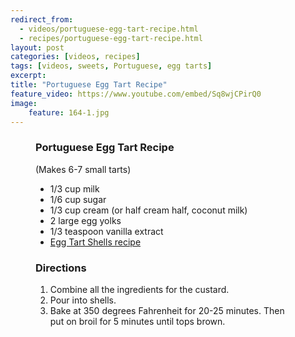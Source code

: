 ---redirect_from:   - videos/portuguese-egg-tart-recipe.html  - recipes/portuguese-egg-tart-recipe.html
layout: post
categories: [videos, recipes]
tags: [videos, sweets, Portuguese, egg tarts]
excerpt: 
title: "Portuguese Egg Tart Recipe"
feature_video: https://www.youtube.com/embed/Sq8wjCPirQ0
image:
    feature: 164-1.jpg
---

<figure class="ingredients" markdown="1">

### Portuguese Egg Tart Recipe 

(Makes 6-7 small tarts)

- 1/3 cup milk
- 1/6 cup  sugar
- 1/3 cup cream (or half cream half, coconut milk)
- 2 large egg yolks
- 1/3 teaspoon vanilla extract
- [Egg Tart Shells recipe](http://eastmeetskitchen.com/videos/recipes/chinese-egg-tart-shells/)

</figure>

<figure class="directions" markdown="1">

### Directions

1. Combine all the ingredients for the custard.
2. Pour into shells.
3. Bake at 350 degrees Fahrenheit for 20-25 minutes.  Then put on broil for 5 minutes until tops brown.
</figure>


